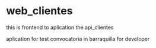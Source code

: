 # web_clientes
this is frontend to aplication the api_clientes

aplication for test convocatoria in barraquilla  for developer
